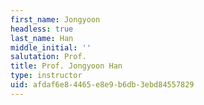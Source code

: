 ```yaml
---
first_name: Jongyoon
headless: true
last_name: Han
middle_initial: ''
salutation: Prof.
title: Prof. Jongyoon Han
type: instructor
uid: afdaf6e8-4465-e8e9-b6db-3ebd84557829
---
```

